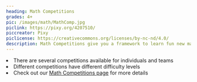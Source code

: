 ```yaml
---
heading: Math Competitions
grades: 4+
pic: /images/math/MathComp.jpg
piclink: https://pixy.org/4207510/
piccreator: Pixy
piclicense: https://creativecommons.org/licenses/by-nc-nd/4.0/
description: Math Competitions give you a framework to learn fun new math concepts in a given timeframe
---
```

<li>There are several competitions available for individuals and teams</li>
<li>Different competitions have different difficulty levels</li>
<li>Check out our <a href="/mathematics/mathcompetitions/">Math Competitions page</a> for more details</li>
